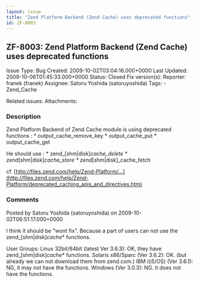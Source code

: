 ```yaml
---
layout: issue
title: "Zend Platform Backend (Zend Cache) uses deprecated functions"
id: ZF-8003
---
```


ZF-8003: Zend Platform Backend (Zend Cache) uses deprecated functions
---------------------------------------------------------------------

 Issue Type: Bug Created: 2009-10-02T03:04:16.000+0000 Last Updated: 2009-10-06T01:45:33.000+0000 Status: Closed Fix version(s): 
 Reporter:  franek (franek)  Assignee:  Satoru Yoshida (satoruyoshida)  Tags: - Zend\_Cache
 
 Related issues: 
 Attachments: 
### Description

Zend Platform Backend of Zend Cache module is using deprecated functions : \* output\_cache\_remove\_key \* output\_cache\_put \* output\_cache\_get

He should use : \* zend\_[shm|disk]_cache\_delete \* zend_[shm|disk]_cache\_store \* zend_[shm|disk]\_cache\_fetch

cf. [http://files.zend.com/help/Zend-Platform/…](http://files.zend.com/help/Zend-Platform/deprecated_caching_apis_and_directives.htm)

 

 

### Comments

Posted by Satoru Yoshida (satoruyoshida) on 2009-10-02T06:51:17.000+0000

I think it should be "wont fix". Because a part of users can not use the zend\_[shm|disk]_cache_\* functions.

User Groups: Linux 32bit/64bit (latest Ver 3.6.3): OK, they have zend\_[shm|disk]_cache_\* functions. Solaris x86/Sparc (Ver 3.6.2): OK. (but already we can not download them from zend.com.) IBM i(i5/OS) (Ver 3.6.1): NG, it may not have the functions. Windows (Ver 3.0.3): NG. it does not have the functions.

 

 
